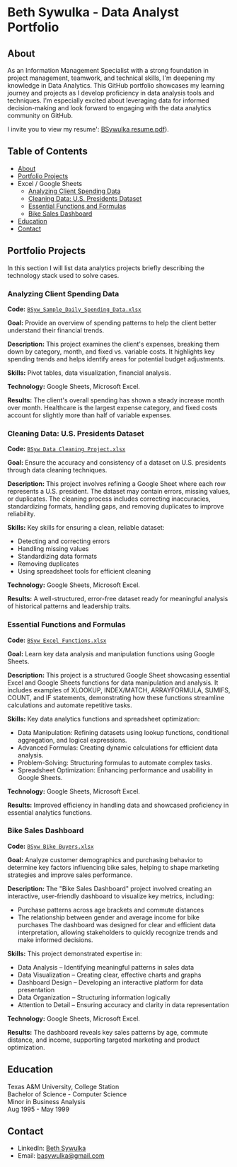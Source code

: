  # Beth Sywulka - Data Analyst Portfolio
## About
As an Information Management Specialist with a strong foundation in project management, teamwork, and technical skills, I'm deepening my knowledge in Data Analytics. This GitHub portfolio showcases my learning journey and projects as I develop proficiency in data analysis tools and techniques. I'm especially excited about leveraging data for informed decision-making and look forward to engaging with the data analytics community on GitHub.

I invite you to view my resume': [BSywulka resume.pdf](https://github.com/BSywulka/BSyw-Data-Analysis-Portfolio/blob/e6e77f72a7a50c813a5f20f1fdcf0f91f0409f1d/BSywulka%20resume.pdf)).


## Table of Contents
- [About](https://github.com//BSywulka/BSyw-Data-Analysis-Portfolio/blob/main/README.md#about)
- [Portfolio Projects](https://github.com/BSywulka/BSyw-Data-Analysis-Portfolio/blob/main/README.md#portfolio-projects)
- Excel / Google Sheets
    - [Analyzing Client Spending Data](https://github.com/BSywulka/BSyw-Data-Analysis-Portfolio#analyzing-client-spending-data)
    - [Cleaning Data: U.S. Presidents Dataset](https://github.com/BSywulka/BSyw-Data-Analysis-Portfolio#cleaning-data-us-presidents-dataset)
    - [Essential Functions and Formulas](https://github.com/BSywulka/BSyw-Data-Analysis-Portfolio#essential-functions-and-formulas)
    - [Bike Sales Dashboard](https://github.com/BSywulka/BSyw-Data-Analysis-Portfolio#bike-sales-dashboard)
- [Education](https://github.com/BSywulka/BSyw-Data-Analysis-Portfolio/blob/main/README.md#education)  
- [Contact](https://github.com/BSywulka/BSyw-Data-Analysis-Portfolio/blob/main/README.md#contacts)
## Portfolio Projects
In this section I will list data analytics projects briefly describing the technology stack used to solve cases.

### Analyzing Client Spending Data
**Code:** [`BSyw_Sample_Daily_Spending_Data.xlsx`](https://docs.google.com/spreadsheets/d/1i2L4pGrTScCKoOFq0nozDbb1DQ9L03Gn/edit?usp=sharing&ouid=113591391992023438063&rtpof=true&sd=true)

**Goal:** Provide an overview of spending patterns to help the client better understand their financial trends.

**Description:** This project examines the client's expenses, breaking them down by category, month, and fixed vs. variable costs. It highlights key spending trends and helps identify areas for potential budget adjustments.

**Skills:** Pivot tables, data visualization, financial analysis.

**Technology:** Google Sheets, Microsoft Excel.

**Results:** The client's overall spending has shown a steady increase month over month. Healthcare is the largest expense category, and fixed costs account for slightly more than half of variable expenses.

### Cleaning Data: U.S. Presidents Dataset
**Code:** [`BSyw Data Cleaning Project.xlsx`](https://docs.google.com/spreadsheets/d/1-nmlRq9wXxXU8C4ikruNM4myD5d9gRJ_/edit?usp=sharing&ouid=113591391992023438063&rtpof=true&sd=true)

**Goal:** Ensure the accuracy and consistency of a dataset on U.S. presidents through data cleaning techniques.

**Description:** This project involves refining a Google Sheet where each row represents a U.S. president. The dataset may contain errors, missing values, or duplicates. The cleaning process includes correcting inaccuracies, standardizing formats, handling gaps, and removing duplicates to improve reliability.

**Skills:** Key skills for ensuring a clean, reliable dataset:
- Detecting and correcting errors
- Handling missing values
- Standardizing data formats
- Removing duplicates
- Using spreadsheet tools for efficient cleaning

**Technology:** Google Sheets, Microsoft Excel.

**Results:** A well-structured, error-free dataset ready for meaningful analysis of historical patterns and leadership traits.

### Essential Functions and Formulas
**Code:** [`BSyw Excel Functions.xlsx`](https://docs.google.com/spreadsheets/d/1jVspRNA8kDI2Q996mr4BzMJ5vN3UAMMZ/edit?usp=sharing&ouid=113591391992023438063&rtpof=true&sd=true)

**Goal:** Learn key data analysis and manipulation functions using Google Sheets.

**Description:** This project is a structured Google Sheet showcasing essential Excel and Google Sheets functions for data manipulation and analysis. It includes examples of XLOOKUP, INDEX/MATCH, ARRAYFORMULA, SUMIFS, COUNT, and IF statements, demonstrating how these functions streamline calculations and automate repetitive tasks.

**Skills:** Key data analytics functions and spreadsheet optimization:
- Data Manipulation: Refining datasets using lookup functions, conditional aggregation, and logical expressions.
- Advanced Formulas: Creating dynamic calculations for efficient data analysis.
- Problem-Solving: Structuring formulas to automate complex tasks.
- Spreadsheet Optimization: Enhancing performance and usability in Google Sheets.

**Technology:** Google Sheets, Microsoft Excel.

**Results:** Improved efficiency in handling data and showcased proficiency in essential analytics functions.

### Bike Sales Dashboard
**Code:** [`BSyw Bike Buyers.xlsx`](https://docs.google.com/spreadsheets/d/1w-oiyYH7XUJD8ln9hTpz0Y6vcLc0APPR/edit?usp=sharing&ouid=118302040670753691261&rtpof=true&sd=true)

**Goal:**  Analyze customer demographics and purchasing behavior to determine key factors influencing bike sales, helping to shape marketing strategies and improve sales performance.

**Description:** The "Bike Sales Dashboard" project involved creating an interactive, user-friendly dashboard to visualize key metrics, including:
- Purchase patterns across age brackets and commute distances
- The relationship between gender and average income for bike purchases
The dashboard was designed for clear and efficient data interpretation, allowing stakeholders to quickly recognize trends and make informed decisions.

**Skills:**  This project demonstrated expertise in:
- Data Analysis – Identifying meaningful patterns in sales data
- Data Visualization – Creating clear, effective charts and graphs
- Dashboard Design – Developing an interactive platform for data presentation
- Data Organization – Structuring information logically
- Attention to Detail – Ensuring accuracy and clarity in data representation

**Technology:** Google Sheets, Microsoft Excel.

**Results:** The dashboard reveals key sales patterns by age, commute distance, and income, supporting targeted marketing and product optimization.

## Education
Texas A&M University, College Station <br>
Bachelor of Science - Computer Science <br>
Minor in Business Analysis <br>
Aug 1995 - May 1999 <br>

## Contact
- LinkedIn: [Beth Sywulka](https://www.linkedin.com/in/beth-sywulka-4a9078345/)
- Email: basywulka@gmail.com
